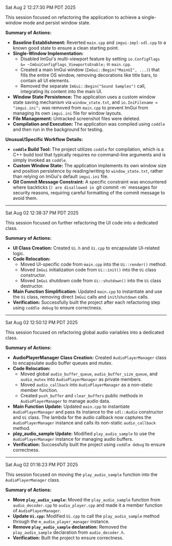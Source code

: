 Sat Aug  2 12:27:30 PM PDT 2025

This session focused on refactoring the application to achieve a single-window mode and persist window state.

**Summary of Actions:**

*   **Baseline Establishment:** Reverted `main.cpp` and `imgui-impl-sdl.cpp` to a known good state to ensure a clean starting point.
*   **Single-Window Implementation:**
    *   Disabled ImGui's multi-viewport feature by setting `io.ConfigFlags &= ~ImGuiConfigFlags_ViewportsEnable;` in `main.cpp`.
    *   Created a main ImGui window (`ImGui::Begin("MainUI", ...)`) that fills the entire OS window, removing decorations like title bars, to contain all UI elements.
    *   Removed the separate `ImGui::Begin("Sound Samples")` call, integrating its content into the main UI.
*   **Window State Persistence:** The application uses a custom window state saving mechanism via `window_state.txt`, and `io.IniFilename = "imgui.ini";` was removed from `main.cpp` to prevent ImGui from managing its own `imgui.ini` file for window layouts.
*   **File Management:** Untracked screenshot files were deleted.
*   **Compilation and Execution:** The application was compiled using `coddle` and then run in the background for testing.

**Unusual/Specific Workflow Details:**

*   **`coddle` Build Tool:** The project utilizes `coddle` for compilation, which is a C++ build tool that typically requires no command-line arguments and is simply invoked as `coddle`.
*   **Custom Window State:** The application implements its own window size and position persistence by reading/writing to `window_state.txt`, rather than relying on ImGui's default `imgui.ini` file.
*   **Git Commit Message Constraint:** A specific constraint was encountered where backticks (`) are disallowed in `git commit -m` messages for security reasons, requiring careful formatting of the commit message to avoid them.

---

Sat Aug 02 12:38:37 PM PDT 2025

This session focused on further refactoring the UI code into a dedicated class.

**Summary of Actions:**

*   **UI Class Creation:** Created `Ui.h` and `Ui.cpp` to encapsulate UI-related logic.
*   **Code Relocation:**
    *   Moved UI-specific code from `main.cpp` into the `Ui::render()` method.
    *   Moved `ImGui` initialization code from `Ui::init()` into the `Ui` class constructor.
    *   Moved `ImGui` shutdown code from `Ui::shutdown()` into the `Ui` class destructor.
*   **Main Function Simplification:** Updated `main.cpp` to instantiate and use the `Ui` class, removing direct `ImGui` calls and `init`/`shutdown` calls.
*   **Verification:** Successfully built the project after each refactoring step using `coddle debug` to ensure correctness.

---

Sat Aug 02 12:50:12 PM PDT 2025

This session focused on refactoring global audio variables into a dedicated class.

**Summary of Actions:**

*   **AudioPlayerManager Class Creation:** Created `AudioPlayerManager` class to encapsulate audio buffer queues and mutex.
*   **Code Relocation:**
    *   Moved global `audio_buffer_queue`, `audio_buffer_size_queue`, and `audio_mutex` into `AudioPlayerManager` as private members.
    *   Moved `audio_callback` into `AudioPlayerManager` as a non-static member function.
    *   Created `push_buffer` and `clear_buffers` public methods in `AudioPlayerManager` to manage audio data.
*   **Main Function Update:** Updated `main.cpp` to instantiate `AudioPlayerManager` and pass its instance to the `sdl::Audio` constructor and `Ui` class. The lambda for the audio callback now captures the `AudioPlayerManager` instance and calls its non-static `audio_callback` method.
*   **play_audio_sample Update:** Modified `play_audio_sample` to use the `AudioPlayerManager` instance for managing audio buffers.
*   **Verification:** Successfully built the project using `coddle debug` to ensure correctness.

---

Sat Aug 02 01:16:23 PM PDT 2025

This session focused on moving the `play_audio_sample` function into the `AudioPlayerManager` class.

**Summary of Actions:**

*   **Move `play_audio_sample`:** Moved the `play_audio_sample` function from `audio_decoder.cpp` to `audio_player.cpp` and made it a member function of `AudioPlayerManager`.
*   **Update `Ui.cpp`:** Modified `Ui.cpp` to call the `play_audio_sample` method through the `m_audio_player_manager` instance.
*   **Remove `play_audio_sample` declaration:** Removed the `play_audio_sample` declaration from `audio_decoder.h`.
*   **Verification:** Built the project to ensure correctness.